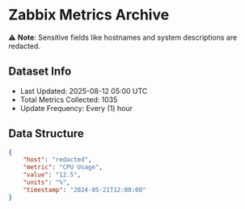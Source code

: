 # Zabbix Metrics Archive

⚠️ **Note**: Sensitive fields like hostnames and system descriptions are redacted.

## Dataset Info
- Last Updated: 2025-08-12 05:00 UTC
- Total Metrics Collected: 1035
- Update Frequency: Every (1) hour

## Data Structure
```json
{
    "host": "redacted",
    "metric": "CPU Usage",
    "value": "12.5",
    "units": "%",
    "timestamp": "2024-05-21T12:00:00"
}
```

